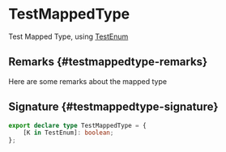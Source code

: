 
# TestMappedType

Test Mapped Type, using [TestEnum](docs/simple-suite-test/testenum-enum)

## Remarks {#testmappedtype-remarks}

Here are some remarks about the mapped type

## Signature {#testmappedtype-signature}

```typescript
export declare type TestMappedType = {
    [K in TestEnum]: boolean;
};
```
